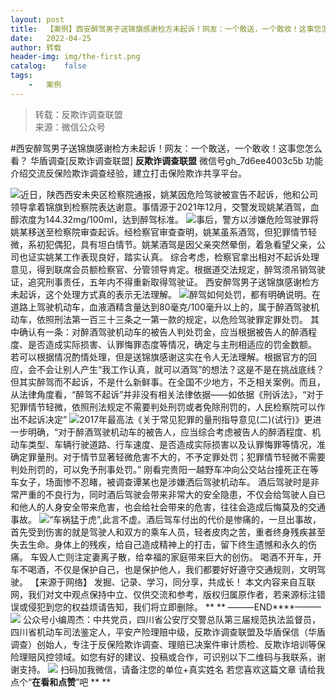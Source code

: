 ```yaml
---
layout:	post
title:	【案例】西安醉驾男子送锦旗感谢检方未起诉！网友：一个敢送，一个敢收！这事您怎么看？
date:	2022-04-25
author:	转载
header-img:	img/the-first.png
catalog:	false
tags:
	-	案例
---
```


<blockquote><p>转载：反欺诈调查联盟<br>
来源：微信公众号</p></blockquote>

#西安醉驾男子送锦旗感谢检方未起诉！网友：一个敢送，一个敢收！这事您怎么看？
华盾调查[反欺诈调查联盟]
**反欺诈调查联盟**
微信号gh_7d6ee4003c5b
功能介绍交流反保险欺诈调查经验，建立打击保险欺诈共享平台。

![]({{site.baseurl}}/postimg/L6usUGPiatBSianf58tTpkYJWZHSuibXf38K4okMSaiaN2I6Bm8fib8I4fbQvo1g8141hFUp4vIQQ4hnzXraqdDthpA.jpeg)​
近日，陕西西安未央区检察院通报，姚某因危险驾驶被宣告不起诉，他和公司领导拿着锦旗到检察院表达谢意。事情源于2021年12月，交警发现姚某酒驾，血醇浓度为144.32mg/100ml，达到醉驾标准。
![]({{site.baseurl}}/postimg/L6usUGPiatBSianf58tTpkYJWZHSuibXf38NH7oiaChYQuaGv0mcZchBcmtwJ1LKqICg28mofmWicIAn3fRKmoPAAVQ.jpeg)​
事后，警方以涉嫌危险驾驶罪将姚某移送至检察院审查起诉。经检察官审查查明，姚某虽系酒驾，但犯罪情节轻微，系初犯偶犯，具有坦白情节。姚某酒驾是因父亲突然晕倒，着急看望父亲，公司也证实姚某工作表现良好，踏实认真。
综合考虑，检察官拿出相对不起诉处理意见，得到联席会员额检察官、分管领导肯定。根据道交法规定，醉驾须吊销驾驶证，追究刑事责任，五年内不得重新取得驾驶证。
西安醉驾男子送锦旗感谢检方未起诉，这个处理方式真的表示无法理解。
![]({{site.baseurl}}/postimg/L6usUGPiatBSianf58tTpkYJWZHSuibXf38cy9z4XicATYmpiblJTibXezOHiaQaGFUg0I9Fmic77Q43MYzjibHjBRjotOw.jpeg)​
醉驾如何处罚，都有明确说明。在道路上驾驶机动车，血液酒精含量达到80毫克/100毫升以上的，属于醉酒驾驶机动车，依照刑法第一百三十三条之一第一款的规定，以危险驾驶罪定罪处罚。
其中确认有一条：对醉酒驾驶机动车的被告人判处罚金，应当根据被告人的醉酒程度、是否造成实际损害、认罪悔罪态度等情况，确定与主刑相适应的罚金数额。
若可以根据情况酌情处理，但是送锦旗感谢这实在令人无法理解。根据官方的回应，会不会让别人产生“我工作认真，就可以酒驾”的想法？这是不是在挑战底线？
但其实醉驾而不起诉，不是什么新鲜事。在全国不少地方，不乏相关案例。而且，从法律角度看，“醉驾不起诉”并非没有相关法律依据——如依据《刑诉法》，“对于犯罪情节轻微，依照刑法规定不需要判处刑罚或者免除刑罚的，人民检察院可以作出不起诉决定”
![]({{site.baseurl}}/postimg/L6usUGPiatBSianf58tTpkYJWZHSuibXf38PvLD2hDQ9GEXdcLv8JWoLQa0cjH427Oyr9A3ZmLxe1WicODvjiclnhuQ.jpeg)​
2017年最高法《关于常见犯罪的量刑指导意见(二)(试行)》更进一步明确，“对于醉酒驾驶机动车的被告人，应当综合考虑被告人的醉酒程度、机动车类型、车辆行驶道路、行车速度、是否造成实际损害以及认罪悔罪等情况，准确定罪量刑。对于情节显著轻微危害不大的，不予定罪处罚；犯罪情节轻微不需要判处刑罚的，可以免予刑事处罚。”
刚看完贵阳一越野车冲向公交站台撞死正在等车女子，场面惨不忍睹，被调查谭某也是涉嫌洒后驾驶机动车。
酒后驾驶时是非常严重的不良行为，同时酒后驾驶会带来非常大的安全隐患，不仅会给驾驶人自已和他人的人身安全带来危害，也会给社会带来的危害，往往会造成后悔莫及的交通事故。
![]({{site.baseurl}}/postimg/L6usUGPiatBSianf58tTpkYJWZHSuibXf38vYjianwAfMptFUcRComfaImyafywTic8bhJlthzYoOMW2w2IMNAwgV5w.jpeg)​
“车祸猛于虎”,此言不虚。酒后驾车付出的代价是惨痛的，一旦出事故，首先受到伤害的就是驾驶人和双方的乘车人员，轻者皮肉之苦，重者终身残疾甚至失去生命。身体上的残疾，给自己造成精神上的打击，留下终生遗憾和永久的伤痛。
车毁人亡则注定妻离子散，给幸福的家庭带来巨大的创伤。
喝酒不开车，开车不喝酒，不仅是保护自己，也是保护他人，我们都要好好遵守交通规则，文明驾驶。
【来源于网络】
发掘、记录、学习，同分享，共成长！
本文内容来自互联网，我们对文中观点保持中立、仅供交流和参考，版权归属原作者，若来源标注错误或侵犯到您的权益烦请告知，我们将立即删除。
**
**
———END****———
![]({{site.baseurl}}/postimg/L6usUGPiatBSs5Yxdp5NU9dpdqWanE7Mq7XpTo0mwlia1gia9NNFGTRYKdpVvrK2KgpAPictg52F8U9sicXI1jQ1dzA.jpeg)
公众号小编周杰：中共党员，四川省公安厅交警总队第三届规范执法监督员，四川省机动车司法鉴定人，平安产险理赔中级，反欺诈调查联盟及华盾保信（华盾调查）创始人，专注于反保险欺诈调查、理赔已决案件审计质检、反欺诈培训等保险理赔风控领域。如您有好的建议、投稿或合作，可识别以下二维码与我联系，谢谢支持。
![]({{site.baseurl}}/postimg/L6usUGPiatBS3wrVRuWQYeic3juNbQs2kiaCeq6U3Y7sobzUaIjwichkaPNyMQzDdM5fXhxqgA74BJYGaLDib5TIqKA.jpeg)
扫码加我微信，请备注您的单位+真实姓名
若您喜欢这篇文章
请给我点个“**在看和点赞**”吧
**
**

